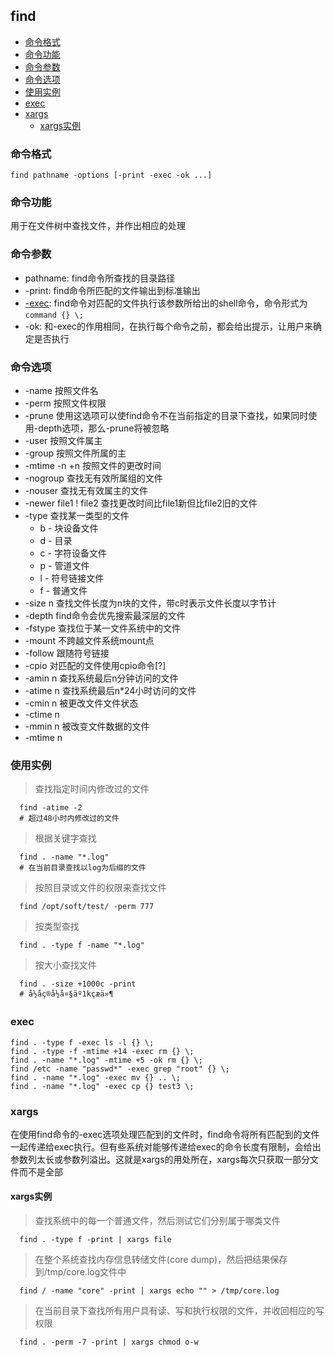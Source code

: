 
find
------------------------------------

* [命令格式](#命令格式)
* [命令功能](#命令功能)
* [命令参数](#命令参数)
* [命令选项](#命令选项)
* [使用实例](#使用实例)
* [exec](#exec)
* [xargs](#xargs)
	* [xargs实例](#xargs实例)

### 命令格式

    find pathname -options [-print -exec -ok ...]

### 命令功能

用于在文件树中查找文件，并作出相应的处理

### 命令参数

* pathname: find命令所查找的目录路径
* -print:   find命令所匹配的文件输出到标准输出
* [-exec](#exec):    find命令对匹配的文件执行该参数所给出的shell命令，命令形式为`command {} \;`
* -ok:      和-exec的作用相同，在执行每个命令之前，都会给出提示，让用户来确定是否执行

### 命令选项

* -name 按照文件名
* -perm 按照文件权限
* -prune 使用这选项可以使find命令不在当前指定的目录下查找，如果同时使用-depth选项，那么-prune将被忽略
* -user 按照文件属主
* -group 按照文件所属的主
* -mtime -n +n 按照文件的更改时间
* -nogroup 查找无有效所属组的文件
* -nouser 查找无有效属主的文件
* -newer file1 ! file2 查找更改时间比file1新但比file2旧的文件
* -type 查找某一类型的文件
  * b - 块设备文件
  * d - 目录
  * c - 字符设备文件
  * p - 管道文件
  * l - 符号链接文件
  * f - 普通文件
* -size n 查找文件长度为n块的文件，带c时表示文件长度以字节计
* -depth find命令会优先搜索最深层的文件
* -fstype 查找位于某一文件系统中的文件
* -mount 不跨越文件系统mount点
* -follow 跟随符号链接
* -cpio 对匹配的文件使用cpio命令[?]
* -amin n 查找系统最后n分钟访问的文件
* -atime n 查找系统最后n*24小时访问的文件
* -cmin n 被更改文件文件状态
* -ctime n
* -mmin n 被改变文件数据的文件
* -mtime n

### 使用实例

> 查找指定时间内修改过的文件

      find -atime -2
      # 超过48小时内修改过的文件

> 根据关键字查找

      find . -name "*.log"
      # 在当前目录查找以log为后缀的文件

> 按照目录或文件的权限来查找文件

      find /opt/soft/test/ -perm 777

> 按类型查找

      find . -type f -name "*.log"

> 按大小查找文件

      find . -size +1000c -print
      # å½åç®å½å¤§äº1kçæä»¶

### exec

    find . -type f -exec ls -l {} \;
    find . -type -f -mtime +14 -exec rm {} \;
    find . -name "*.log" -mtime +5 -ok rm {} \;
    find /etc -name "passwd*" -exec grep "root" {} \;
    find . -name "*.log" -exec mv {} .. \;
    find . -name "*.log" -exec cp {} test3 \;

### xargs

在使用find命令的-exec选项处理匹配到的文件时，find命令将所有匹配到的文件一起传递给exec执行。但有些系统对能够传递给exec的命令长度有限制，会给出参数列太长或参数列溢出。这就是xargs的用处所在，xargs每次只获取一部分文件而不是全部

#### xargs实例

> 查找系统中的每一个普通文件，然后测试它们分别属于哪类文件

      find . -type f -print | xargs file

> 在整个系统查找内存信息转储文件(core dump)，然后把结果保存到/tmp/core.log文件中

      find / -name "core" -print | xargs echo "" > /tmp/core.log

> 在当前目录下查找所有用户具有读、写和执行权限的文件，并收回相应的写权限

      find . -perm -7 -print | xargs chmod o-w

